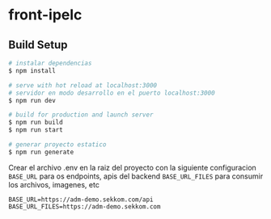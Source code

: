 # front-ipelc

## Build Setup

```bash
# instalar dependencias
$ npm install

# serve with hot reload at localhost:3000
# servidor en modo desarrollo en el puerto localhost:3000
$ npm run dev

# build for production and launch server
$ npm run build
$ npm run start

# generar proyecto estatico
$ npm run generate
```
 
Crear el archivo .env en la raiz del proyecto con la siguiente configuracion
`BASE_URL` para os endpoints, apis del backend
`BASE_URL_FILES` para consumir los archivos, imagenes, etc


 ```
BASE_URL=https://adm-demo.sekkom.com/api
BASE_URL_FILES=https://adm-demo.sekkom.com
 ```
